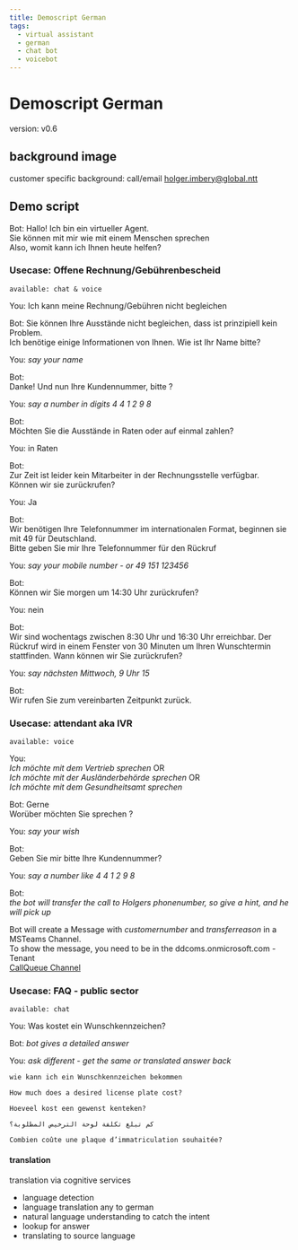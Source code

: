 ```yaml
---
title: Demoscript German
tags:
  - virtual assistant
  - german
  - chat bot
  - voicebot
---
```


# Demoscript German
version: v0.6

## background image
customer specific background: call/email holger.imbery@global.ntt

## Demo script
Bot:
Hallo! Ich bin ein virtueller Agent.   
Sie können mit mir wie mit einem Menschen sprechen   
Also, womit kann ich Ihnen heute helfen?   


### Usecase: Offene Rechnung/Gebührenbescheid
```available: chat & voice```

You: Ich kann meine Rechnung/Gebühren nicht begleichen   

Bot:
Sie können Ihre Ausstände nicht begleichen, dass ist prinzipiell kein Problem.   
Ich benötige einige Informationen von Ihnen. Wie ist Ihr Name bitte?   

You: *say your name*   

Bot:   
Danke! Und nun Ihre Kundennummer, bitte ?   

You: *say a number in digits 4 4 1 2 9 8*

Bot:   
Möchten Sie die Ausstände in Raten oder auf einmal zahlen?   

You: in Raten   

Bot:   
Zur Zeit ist leider kein Mitarbeiter in der Rechnungsstelle verfügbar.   
Können wir sie zurückrufen?   

You: Ja   

Bot:    
Wir benötigen Ihre Telefonnummer im internationalen Format, beginnen sie mit 49 für Deutschland.    
Bitte geben Sie mir Ihre Telefonnummer für den Rückruf   

You: *say your mobile number - or 49 151 123456*   

Bot:   
Können wir Sie morgen um 14:30 Uhr zurückrufen?   

You: nein   

Bot:   
Wir sind wochentags zwischen 8:30 Uhr und 16:30 Uhr erreichbar. Der Rückruf wird in einem Fenster
von 30 Minuten um Ihren Wunschtermin stattfinden. Wann können wir Sie zurückrufen?   

You:  *say nächsten Mittwoch, 9 Uhr 15*

Bot:   
Wir rufen Sie zum vereinbarten Zeitpunkt zurück.      

### Usecase: attendant aka IVR
```available: voice```

You:   
*Ich möchte mit dem Vertrieb sprechen* OR   
*Ich möchte mit der Ausländerbehörde sprechen*  OR   
*Ich möchte mit dem Gesundheitsamt sprechen*   


Bot:
Gerne   
Worüber möchten Sie sprechen ?   

You: *say your wish*

Bot:   
Geben Sie mir bitte Ihre Kundennummer?   

You: *say a number like 4 4 1 2 9 8*

Bot:   
*the bot will transfer the call to Holgers phonenumber, so give a hint, and he will pick up*   

Bot will create a Message with *customernumber* and *transferreason* in a MSTeams Channel.   
To show the message, you need to be in the ddcoms.onmicrosoft.com - Tenant   
[CallQueue Channel](https://teams.microsoft.com/l/channel/19%3a3aaf05d19a9f487db702586ce12977e6%40thread.tacv2/CallQueue?groupId=5c9297ab-bb81-48f5-869a-0bb06d597eb4&tenantId=81814973-9a47-4fb4-8feb-139dcaef5bc8)
 


### Usecase: FAQ - public sector
```available: chat ```

You: Was kostet ein Wunschkennzeichen?    

Bot: *bot gives a detailed answer*

You: *ask different - get the same or translated answer back*
```
wie kann ich ein Wunschkennzeichen bekommen
```
```
How much does a desired license plate cost?
```
```
Hoeveel kost een gewenst kenteken?
```
```
كم تبلغ تكلفة لوحة الترخيص المطلوبة؟
```
```
Combien coûte une plaque d’immatriculation souhaitée?
```

#### translation 
translation via cognitive services

   * language detection
   * language translation any to german
   * natural language understanding to catch the intent
   * lookup for answer
   * translating to source language

